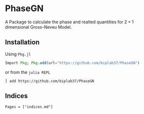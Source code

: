 # PhaseGN

A Package to calculate the phase and realted quantities for $2+1$ dimensional Gross-Neveu Model.

## Installation

Using `Pkg.jl` 
```julia
Import Pkg; Pkg.add(url="https://github.com/biplab37/PhaseGN")
```
or from the `julia REPL`
```julia-repl
] add https://github.com/biplab37/PhaseGN
```

## Indices

```@contents
Pages = ["indices.md"]
```